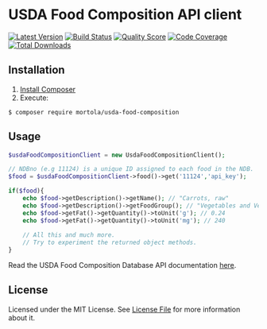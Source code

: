 # USDA Food Composition API client

[![Latest Version](https://img.shields.io/github/release/mortola/usda-food-composition.svg?style=flat-square)](https://github.com/mortola/usda-food-composition/releases)
[![Build Status](https://img.shields.io/travis/mortola/usda-food-composition.svg?style=flat-square)](https://travis-ci.org/mortola/usda-food-composition)
[![Quality Score](https://img.shields.io/scrutinizer/g/mortola/usda-food-composition.svg?style=flat-square)](https://scrutinizer-ci.com/g/mortola/usda-food-composition)
[![Code Coverage](https://img.shields.io/scrutinizer/coverage/g/mortola/usda-food-composition.svg?style=flat-square)](https://scrutinizer-ci.com/g/mortola/usda-food-composition)
[![Total Downloads](https://img.shields.io/packagist/dt/mortola/usda-food-composition.svg?style=flat-square)](https://packagist.org/packages/mortola/usda-food-composition)

Installation
------------

1. [Install Composer](https://getcomposer.org/download/)
2. Execute:

```
$ composer require mortola/usda-food-composition
```

Usage
------------
```php
$usdaFoodCompositionClient = new UsdaFoodCompositionClient();

// NDBno (e.g 11124) is a unique ID assigned to each food in the NDB.
$food = $usdaFoodCompositionClient->food()->get('11124','api_key');

if($food){
    echo $food->getDescription()->getName(); // "Carrots, raw"
    echo $food->getDescription()->getFoodGroup(); // "Vegetables and Vegetable Products"
    echo $food->getFat()->getQuantity()->toUnit('g'); // 0.24
    echo $food->getFat()->getQuantity()->toUnit('mg'); // 240
    
    // All this and much more.
    // Try to experiment the returned object methods.
}
```
Read the USDA Food Composition Database API documentation [here](https://ndb.nal.usda.gov/ndb/doc/apilist/API-FOOD-REPORTV2.md).

License
------------

Licensed under the MIT License. See [License File](LICENSE) for more information about it.